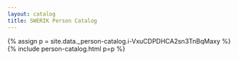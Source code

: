 ```yaml
---
layout: catalog
title: SWERIK Person Catalog
---
```

{% assign p = site.data._person-catalog.i-VxuCDPDHCA2sn3TnBqMaxy %}
{% include person-catalog.html p=p %}

